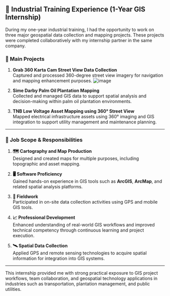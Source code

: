 ## 🏢 Industrial Training Experience (1-Year GIS Internship)

During my one-year industrial training, I had the opportunity to work on three major geospatial data collection and mapping projects. These projects were completed collaboratively with my internship partner in the same company.

### 🔧 Main Projects

1. **Grab 360 Karta Cam Street View Data Collection**  
   Captured and processed 360-degree street view imagery for navigation and mapping enhancement purposes.
   ![image](https://github.com/user-attachments/assets/fa2b0bfc-144d-4d2e-a153-6ace92f92343)


3. **Sime Darby Palm Oil Plantation Mapping**  
   Collected and managed GIS data to support spatial analysis and decision-making within palm oil plantation environments.

4. **TNB Low Voltage Asset Mapping using 360° Street View**  
   Mapped electrical infrastructure assets using 360° imaging and GIS integration to support utility management and maintenance planning.

---

### 📌 Job Scope & Responsibilities

1. **🗺️ Cartography and Map Production**  
   Designed and created maps for multiple purposes, including topographic and asset mapping.

2. **🖥️ Software Proficiency**  
   Gained hands-on experience in GIS tools such as **ArcGIS**, **ArcMap**, and related spatial analysis platforms.

3. **📍 Fieldwork**  
   Participated in on-site data collection activities using GPS and mobile GIS tools.

4. **📈 Professional Development**  
   Enhanced understanding of real-world GIS workflows and improved technical competency through continuous learning and project execution.

5. **🛰️ Spatial Data Collection**  
   Applied GPS and remote sensing technologies to acquire spatial information for integration into GIS systems.

---

This internship provided me with strong practical exposure to GIS project workflows, team collaboration, and geospatial technology applications in industries such as transportation, plantation management, and public utilities.
